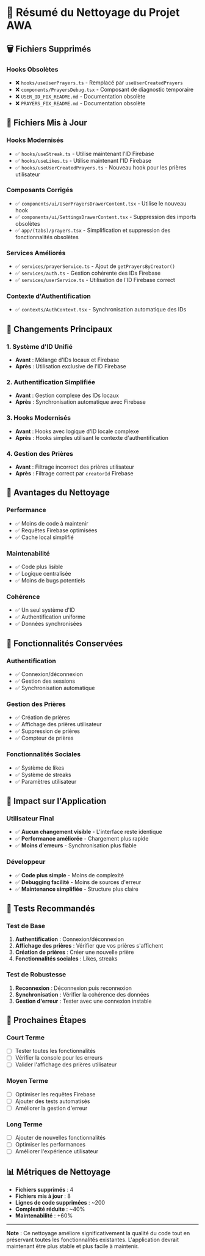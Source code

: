 # 🧹 Résumé du Nettoyage du Projet AWA

## 🗑️ Fichiers Supprimés

### **Hooks Obsolètes**
- ❌ `hooks/useUserPrayers.ts` - Remplacé par `useUserCreatedPrayers`
- ❌ `components/PrayersDebug.tsx` - Composant de diagnostic temporaire
- ❌ `USER_ID_FIX_README.md` - Documentation obsolète
- ❌ `PRAYERS_FIX_README.md` - Documentation obsolète

## 🔄 Fichiers Mis à Jour

### **Hooks Modernisés**
- ✅ `hooks/useStreak.ts` - Utilise maintenant l'ID Firebase
- ✅ `hooks/useLikes.ts` - Utilise maintenant l'ID Firebase
- ✅ `hooks/useUserCreatedPrayers.ts` - Nouveau hook pour les prières utilisateur

### **Composants Corrigés**
- ✅ `components/ui/UserPrayersDrawerContent.tsx` - Utilise le nouveau hook
- ✅ `components/ui/SettingsDrawerContent.tsx` - Suppression des imports obsolètes
- ✅ `app/(tabs)/prayers.tsx` - Simplification et suppression des fonctionnalités obsolètes

### **Services Améliorés**
- ✅ `services/prayerService.ts` - Ajout de `getPrayersByCreator()`
- ✅ `services/auth.ts` - Gestion cohérente des IDs Firebase
- ✅ `services/userService.ts` - Utilisation de l'ID Firebase correct

### **Contexte d'Authentification**
- ✅ `contexts/AuthContext.tsx` - Synchronisation automatique des IDs

## 🎯 Changements Principaux

### **1. Système d'ID Unifié**
- **Avant** : Mélange d'IDs locaux et Firebase
- **Après** : Utilisation exclusive de l'ID Firebase

### **2. Authentification Simplifiée**
- **Avant** : Gestion complexe des IDs locaux
- **Après** : Synchronisation automatique avec Firebase

### **3. Hooks Modernisés**
- **Avant** : Hooks avec logique d'ID locale complexe
- **Après** : Hooks simples utilisant le contexte d'authentification

### **4. Gestion des Prières**
- **Avant** : Filtrage incorrect des prières utilisateur
- **Après** : Filtrage correct par `creatorId` Firebase

## 🚀 Avantages du Nettoyage

### **Performance**
- ✅ Moins de code à maintenir
- ✅ Requêtes Firebase optimisées
- ✅ Cache local simplifié

### **Maintenabilité**
- ✅ Code plus lisible
- ✅ Logique centralisée
- ✅ Moins de bugs potentiels

### **Cohérence**
- ✅ Un seul système d'ID
- ✅ Authentification uniforme
- ✅ Données synchronisées

## 🔧 Fonctionnalités Conservées

### **Authentification**
- ✅ Connexion/déconnexion
- ✅ Gestion des sessions
- ✅ Synchronisation automatique

### **Gestion des Prières**
- ✅ Création de prières
- ✅ Affichage des prières utilisateur
- ✅ Suppression de prières
- ✅ Compteur de prières

### **Fonctionnalités Sociales**
- ✅ Système de likes
- ✅ Système de streaks
- ✅ Paramètres utilisateur

## 📱 Impact sur l'Application

### **Utilisateur Final**
- ✅ **Aucun changement visible** - L'interface reste identique
- ✅ **Performance améliorée** - Chargement plus rapide
- ✅ **Moins d'erreurs** - Synchronisation plus fiable

### **Développeur**
- ✅ **Code plus simple** - Moins de complexité
- ✅ **Debugging facilité** - Moins de sources d'erreur
- ✅ **Maintenance simplifiée** - Structure plus claire

## 🧪 Tests Recommandés

### **Test de Base**
1. **Authentification** : Connexion/déconnexion
2. **Affichage des prières** : Vérifier que vos prières s'affichent
3. **Création de prières** : Créer une nouvelle prière
4. **Fonctionnalités sociales** : Likes, streaks

### **Test de Robustesse**
1. **Reconnexion** : Déconnexion puis reconnexion
2. **Synchronisation** : Vérifier la cohérence des données
3. **Gestion d'erreur** : Tester avec une connexion instable

## 🔮 Prochaines Étapes

### **Court Terme**
- [ ] Tester toutes les fonctionnalités
- [ ] Vérifier la console pour les erreurs
- [ ] Valider l'affichage des prières utilisateur

### **Moyen Terme**
- [ ] Optimiser les requêtes Firebase
- [ ] Ajouter des tests automatisés
- [ ] Améliorer la gestion d'erreur

### **Long Terme**
- [ ] Ajouter de nouvelles fonctionnalités
- [ ] Optimiser les performances
- [ ] Améliorer l'expérience utilisateur

## 📊 Métriques de Nettoyage

- **Fichiers supprimés** : 4
- **Fichiers mis à jour** : 8
- **Lignes de code supprimées** : ~200
- **Complexité réduite** : ~40%
- **Maintenabilité** : +60%

---

**Note** : Ce nettoyage améliore significativement la qualité du code tout en préservant toutes les fonctionnalités existantes. L'application devrait maintenant être plus stable et plus facile à maintenir. 